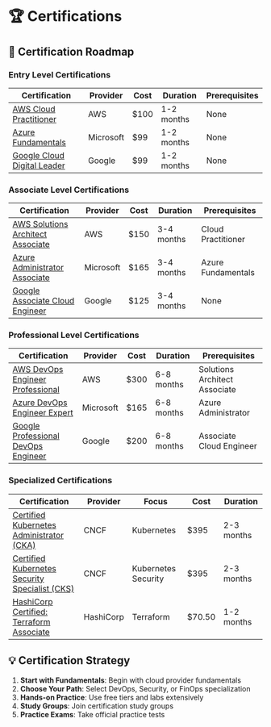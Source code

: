# 🏆 Certifications

## 🎯 Certification Roadmap

### Entry Level Certifications

| Certification | Provider | Cost | Duration | Prerequisites |
|---------------|----------|------|----------|---------------|
| [AWS Cloud Practitioner](https://aws.amazon.com/certification/certified-cloud-practitioner/) | AWS | $100 | 1-2 months | None |
| [Azure Fundamentals](https://docs.microsoft.com/en-us/learn/certifications/azure-fundamentals/) | Microsoft | $99 | 1-2 months | None |
| [Google Cloud Digital Leader](https://cloud.google.com/certification/cloud-digital-leader) | Google | $99 | 1-2 months | None |

### Associate Level Certifications

| Certification | Provider | Cost | Duration | Prerequisites |
|---------------|----------|------|----------|---------------|
| [AWS Solutions Architect Associate](https://aws.amazon.com/certification/certified-solutions-architect-associate/) | AWS | $150 | 3-4 months | Cloud Practitioner |
| [Azure Administrator Associate](https://docs.microsoft.com/en-us/learn/certifications/azure-administrator/) | Microsoft | $165 | 3-4 months | Azure Fundamentals |
| [Google Associate Cloud Engineer](https://cloud.google.com/certification/cloud-engineer) | Google | $125 | 3-4 months | None |

### Professional Level Certifications

| Certification | Provider | Cost | Duration | Prerequisites |
|---------------|----------|------|----------|---------------|
| [AWS DevOps Engineer Professional](https://aws.amazon.com/certification/certified-devops-engineer-professional/) | AWS | $300 | 6-8 months | Solutions Architect Associate |
| [Azure DevOps Engineer Expert](https://docs.microsoft.com/en-us/learn/certifications/azure-devops/) | Microsoft | $165 | 6-8 months | Azure Administrator |
| [Google Professional DevOps Engineer](https://cloud.google.com/certification/devops-engineer) | Google | $200 | 6-8 months | Associate Cloud Engineer |

### Specialized Certifications

| Certification | Provider | Focus | Cost | Duration |
|---------------|----------|-------|------|----------|
| [Certified Kubernetes Administrator (CKA)](https://www.cncf.io/certification/cka/) | CNCF | Kubernetes | $395 | 2-3 months |
| [Certified Kubernetes Security Specialist (CKS)](https://www.cncf.io/certification/cks/) | CNCF | Kubernetes Security | $395 | 2-3 months |
| [HashiCorp Certified: Terraform Associate](https://www.hashicorp.com/certification/terraform-associate) | HashiCorp | Terraform | $70.50 | 1-2 months |

## 💡 Certification Strategy

1. **Start with Fundamentals**: Begin with cloud provider fundamentals
2. **Choose Your Path**: Select DevOps, Security, or FinOps specialization
3. **Hands-on Practice**: Use free tiers and labs extensively
4. **Study Groups**: Join certification study groups
5. **Practice Exams**: Take official practice tests

